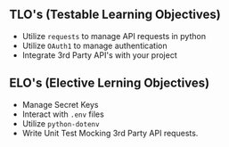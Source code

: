 ## TLO's (Testable Learning Objectives)

- Utilize `requests` to manage API requests in python
- Utilize `OAuth1` to manage authentication
- Integrate 3rd Party API's with your project

## ELO's (Elective Lerning Objectives)

- Manage Secret Keys
- Interact with `.env` files
- Utilize `python-dotenv`
- Write Unit Test Mocking 3rd Party API requests.